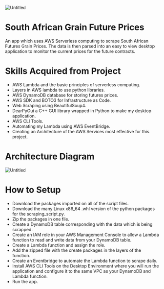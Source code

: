 ![Untitled](https://user-images.githubusercontent.com/58882596/204086959-87108275-b4ce-4c31-b5f5-a41c78f0d892.png)

# South African Grain Future Prices 

An app which uses AWS Serverless computing to scrape South African Futures Grain Prices. The data is then parsed into an easy to view desktop application to monitor the current prices for the future contracts. 

# Skills Acquired from Project 

- AWS Lambda and the basic principles of serverless computing.
- Layers in AWS lambda to use python libraries. 
- AWS DynamoDB database for storing futures prices.
- AWS SDK and BOTO3 for Infrastructure as Code.
- Web Scraping using BeautifulSoup4.
- DearPyGui a C++ GUI library wrapped in Python to make my desktop application. 
- AWS CLI Tools.
- Automating my Lambda using AWS EventBridge.
- Creating an Architecture of the AWS Services most effective for this project.

# Architecture Diagram

![Untitled](https://user-images.githubusercontent.com/58882596/204089888-c018d33a-9b30-4fb1-b0db-6f00f452a48a.png)

# How to Setup 

- Download the packages imported on all of the script files.
- Download the many Linux x86_64 .whl version of the python packages for the scraping_script.py.
- Zip the packages in one file.
- Create a DynamoDB table corresponding with the data which is being scrapped.
- Create an IAM role in your AWS Management Console to allow a Lambda function to read and write data from your DynamoDB table.
- Create a Lambda function and assign the role.
- Add the zipped file with the create packages in the layers of the function. 
- Create an Eventbridge to automate the Lambda function to scrape daily.
- Install AWS CLI Tools on the Desktop Environment where you will run the application and configure it to the same VPC as your DynamoDB and Lambda function.
- Run the app. 
